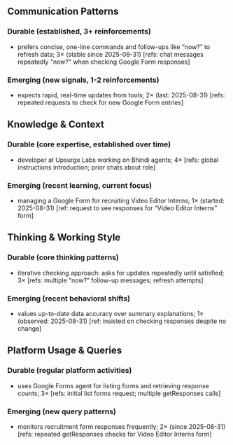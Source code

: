 ## Communication Patterns
### Durable (established, 3+ reinforcements)
- prefers concise, one-line commands and follow-ups like “now?” to refresh data; 3× (stable since 2025-08-31) [refs: chat messages repeatedly "now?" when checking Google Form responses]

### Emerging (new signals, 1-2 reinforcements)
- expects rapid, real-time updates from tools; 2× (last: 2025-08-31) [refs: repeated requests to check for new Google Form entries]

## Knowledge & Context
### Durable (core expertise, established over time)
- developer at Upsurge Labs working on Bhindi agents; 4× [refs: global instructions introduction; prior chats about role]

### Emerging (recent learning, current focus)
- managing a Google Form for recruiting Video Editor Interns; 1× (started: 2025-08-31) [ref: request to see responses for “Video Editor Interns” form]

## Thinking & Working Style
### Durable (core thinking patterns)
- iterative checking approach: asks for updates repeatedly until satisfied; 3× [refs: multiple “now?” follow-up messages; refresh attempts]

### Emerging (recent behavioral shifts)
- values up-to-date data accuracy over summary explanations; 1× (observed: 2025-08-31) [ref: insisted on checking responses despite no change]

## Platform Usage & Queries
### Durable (regular platform activities)
- uses Google Forms agent for listing forms and retrieving response counts; 3× [refs: initial list forms request; multiple getResponses calls]

### Emerging (new query patterns)
- monitors recruitment form responses frequently; 2× (since 2025-08-31) [refs: repeated getResponses checks for Video Editor Interns form]
